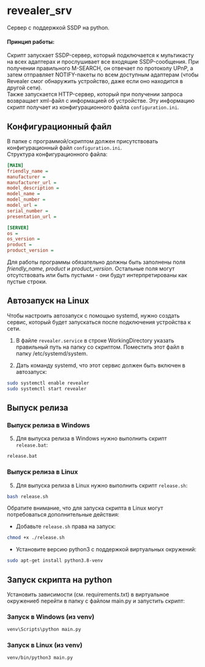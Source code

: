 # revealer_srv

Сервер c поддержкой SSDP на python.

#### Принцип работы:
Скрипт запускает SSDP-сервер, который подключается к мультикасту на всех адаптерах и прослушивает все входящие SSDP-сообщения. При получении правильного M-SEARCH, он отвечает по протоколу UPnP, а затем отправляет NOTIFY-пакеты по всем доступным адаптерам (чтобы Revealer смог обнаружить устройство, даже если оно находится в другой сети).\
Также запускается HTTP-сервер, который при получении запроса возвращает xml-файл с информацией об устройстве. Эту информацию скрипт получает из конфигурационного файла `configuration.ini`.

## Конфигурационный файл

В папке с программой/скриптом должен присутствовать конфигурационный файл `configuration.ini`. \
Структура конфигурационного файла:


```ini
[MAIN]
friendly_name =
manufacturer =
manufacturer_url =
model_description =
model_name =
model_number =
model_url =
serial_number =
presentation_url =

[SERVER]
os =
os_version =
product =
product_version =
```
Для работы программы обязательно должны быть заполнены поля *friendly_name*, *product* и *product_version*. Остальные поля могут отсутствовать или быть пустыми - они будут интерпретированы как пустые строки.

## Автозапуск на Linux

Чтобы настроить автозапуск с помощью systemd, нужно создать сервис, который будет запускаться после подключения устройства к сети.

1. В файле `revealer.service` в строке WorkingDirectory указать правильный путь на папку со скриптом. Поместить этот файл в папку /etc/systemd/system.

2. Дать команду systemd, что этот сервис должен быть включен в автозапуск:

```bash
sudo systemctl enable revealer
sudo systemctl start revealer
```


## Выпуск релиза

### Выпуск релиза в Windows

5. Для выпуска релиза в Windows нужно выполнить скрипт `release.bat`:

```bash
release.bat
```

### Выпуск релиза в Linux

5. Для выпуска релиза в Linux нужно выполнить скрипт `release.sh`:

```bash
bash release.sh
```

Обратите внимание, что для запуска скрипта в Linux могут потребоваться дополнительные действия:
* Добавьте `release.sh` права на запуск:
```bash
chmod +x ./release.sh
```
* Установите версию python3 с поддержкой виртуальных окружений:
```bash
sudo apt-get install python3.8-venv
```

## Запуск скрипта на python
Установить зависимости (см. requirements.txt) в виртуальное окружениеб перейти в папку с файлом main.py и запустить скрипт:

### Запуск в Windows (из venv)

```bash
venv\Scripts\python main.py
```

### Запуск в Linux (из venv)
```bash
venv/bin/python3 main.py
```
